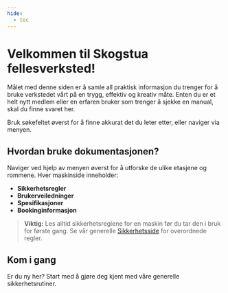 ```yaml
---
hide:
  - toc
---
```


# Velkommen til Skogstua fellesverksted!

Målet med denne siden er å samle all praktisk informasjon du trenger for å bruke verkstedet vårt på en trygg, effektiv og kreativ måte. Enten du er et helt nytt medlem eller en erfaren bruker som trenger å sjekke en manual, skal du finne svaret her.

Bruk søkefeltet øverst for å finne akkurat det du leter etter, eller naviger via menyen.

## Hvordan bruke dokumentasjonen?

Naviger ved hjelp av menyen øverst for å utforske de ulike etasjene og rommene. Hver maskinside inneholder:

-   **Sikkerhetsregler**
-   **Brukerveiledninger**
-   **Spesifikasjoner**
-   **Bookinginformasjon**

> **Viktig:** Les alltid sikkerhetsreglene for en maskin før du tar den i bruk for første gang. Se vår generelle [Sikkerhetsside](sikkerhet.md) for overordnede regler.

## Kom i gang

Er du ny her? Start med å gjøre deg kjent med våre generelle sikkerhetsrutiner.


